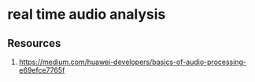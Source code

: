 # real time audio analysis
 
## Resources 
1. https://medium.com/huawei-developers/basics-of-audio-processing-e69efce7765f
